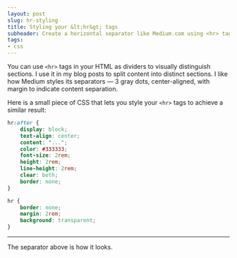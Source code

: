 ```yaml
---
layout: post
slug: hr-styling
title: Styling your &lt;hr&gt; tags
subheader: Create a horizontal separator like Medium.com using <hr> tags and some CSS
tags:
- css
---
```


You can use `<hr>` tags in your HTML as dividers to visually distinguish sections. I use it in my blog posts to split content into distinct sections. I like how Medium styles its separators &mdash; 3 gray dots, center-aligned, with margin to indicate content separation.

Here is a small piece of CSS that lets you style your `<hr>` tags to achieve a similar result:

```css
hr:after {
    display: block;
    text-align: center;
    content: "...";
    color: #333333;
    font-size: 2rem;
    height: 2rem;
    line-height: 2rem;
    clear: both;
    border: none;
}

hr {
    border: none;
    margin: 2rem;
    background: transparent;
}
```

---

The separator above is how it looks.
